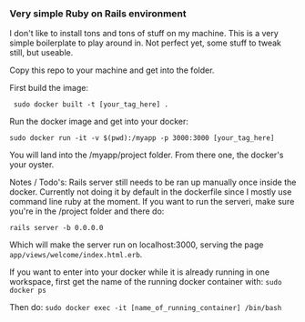 ### Very simple Ruby on Rails environment

I don't like to install tons and tons of stuff on my machine. This is a very simple boilerplate to play around in.
Not perfect yet, some stuff to tweak still, but useable.

Copy this repo to your machine and get into the folder.

First build the image:

` sudo docker built -t [your_tag_here] .`

Run the docker image and get into your docker:

`sudo docker run -it -v $(pwd):/myapp -p 3000:3000 [your_tag_here]`

You will land into the /myapp/project folder.
From there one, the docker's your oyster.

Notes / Todo's:
Rails server still needs to be ran up manually once inside the docker. Currently not doing it by default in the dockerfile since I mostly use command line ruby at the moment.
If you want to run the serveri, make sure you're in the /project folder and there do:

`rails server -b 0.0.0.0`

Which will make the server run on localhost:3000, serving the page `app/views/welcome/index.html.erb`.

If you want to enter into your docker while it is already running in one workspace, first get the name of the running docker container with:
`sudo docker ps`

Then do: 
`sudo docker exec -it [name_of_running_container] /bin/bash`
